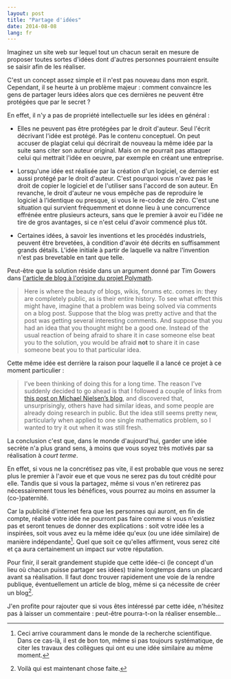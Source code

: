 ```yaml
---
layout: post
title: "Partage d'idées"
date: 2014-08-08
lang: fr
---
```


Imaginez un site web sur lequel tout un chacun
serait en mesure de proposer toutes sortes d'idées dont d'autres
personnes pourraient ensuite se saisir afin de les réaliser.

C'est un concept assez simple
et il n'est pas nouveau dans mon esprit.
Cependant, il se heurte à un problème majeur :
comment convaincre les gens de partager leurs idées
alors que ces dernières ne peuvent être protégées que par le secret ?

En effet, il n'y a pas de propriété intellectuelle sur les idées en général :

* Elles ne peuvent pas être protégées par le droit d'auteur.
Seul l'écrit décrivant l'idée est protégé. Pas le contenu conceptuel.
On peut accuser de plagiat celui qui décrirait de nouveau la même idée par la
suite sans citer son auteur original. Mais on ne pourrait pas attaquer celui
qui mettrait l'idée en oeuvre, par exemple en créant une entreprise.

* Lorsqu'une idée est réalisée par la création d'un logiciel, ce dernier est aussi
protégé par le droit d'auteur. C'est pourquoi vous n'avez pas le droit de copier
le logiciel et de l'utiliser sans l'accord de son auteur.
En revanche, le droit d'auteur ne vous empêche pas de reproduire le logiciel à
l'identique ou presque, si vous le re-codez de zéro.
C'est une situation qui survient fréquemment et donne lieu à une concurrence
effrénée entre plusieurs acteurs, sans que le premier à avoir eu l'idée ne tire
de gros avantages, si ce n'est celui d'avoir commencé plus tôt.

* Certaines idées, à savoir les inventions et les procédés industriels, peuvent
être brevetées, à condition d'avoir été décrits en suffisamment grands détails.
L'idée initiale à partir de laquelle va naître l'invention n'est pas brevetable
en tant que telle.

Peut-être que la solution réside dans un argument donné par Tim Gowers
dans [l'article de blog à l'origine du projet Polymath](http://gowers.wordpress.com/2009/01/27/is-massively-collaborative-mathematics-possible/).

> Here is where the beauty of blogs, wikis, forums etc. comes in:
> they are completely public, as is their entire history.
> To see what effect this might have, imagine that a problem was being solved via comments on a blog post.
> Suppose that the blog was pretty active and that the post was getting several interesting comments.
> And suppose that you had an idea that you thought might be a good one.
> Instead of the usual reaction of being afraid to share it in case someone else beat you to the solution,
> you would be afraid **not** to share it in case someone beat you to that particular idea.

Cette même idée est derrière la raison pour laquelle il a lancé ce projet à ce moment particulier :

> I’ve been thinking of doing this for a long time.
> The reason I’ve suddenly decided to go ahead is
> that I followed a couple of links from
> [this post on Michael Nielsen’s blog](http://michaelnielsen.org/blog/?p=545),
> and discovered that, unsurprisingly, others have had similar ideas,
> and some people are already doing research in public.
> But the idea still seems pretty new,
> particularly when applied to one single mathematics problem,
> so I wanted to try it out when it was still fresh.

La conclusion c'est que, dans le monde d'aujourd'hui,
garder une idée secrète n'a plus grand sens,
à moins que vous soyez très motivés par sa réalisation à *court terme*.

En effet, si vous ne la concrétisez pas vite,
il est probable que vous ne serez plus le premier à l'avoir eue et
que vous ne serez pas du tout crédité pour elle.
Tandis que si vous la partagez,
même si vous n'en retirerez pas nécessairement tous les bénéfices,
vous pourrez au moins en assumer la (co-)paternité.

Car la publicité d'internet fera que les personnes
qui auront, en fin de compte, réalisé votre idée ne pourront pas faire
comme si vous n'existiez pas et seront tenues de donner des explications :
soit votre idée les a inspirées,
soit vous avez eu la même idée qu'eux (ou une idée similaire) de manière indépendante[^1].
Quel que soit ce qu'elles affirment,
vous serez cité et ça aura certainement un impact sur votre réputation.

Pour finir, il serait grandement stupide que cette idée-ci
(le concept d'un lieu où chacun puisse partager ses idées) traine longtemps
dans un placard avant sa réalisation.
Il faut donc trouver rapidement une voie de la rendre publique,
éventuellement un article de blog, même si ça nécessite de créer un blog[^2].

J'en profite pour rajouter que si vous êtes intéressé par cette idée, n'hésitez
pas à laisser un commentaire : peut-être pourra-t-on la réaliser ensemble...

[^1]: Ceci arrive couramment dans le monde de la recherche scientifique. Dans ce cas-là, il est de bon ton, même si pas toujours systématique, de citer les travaux des collègues qui ont eu une idée similaire au même moment.

[^2]: Voilà qui est maintenant chose faite.